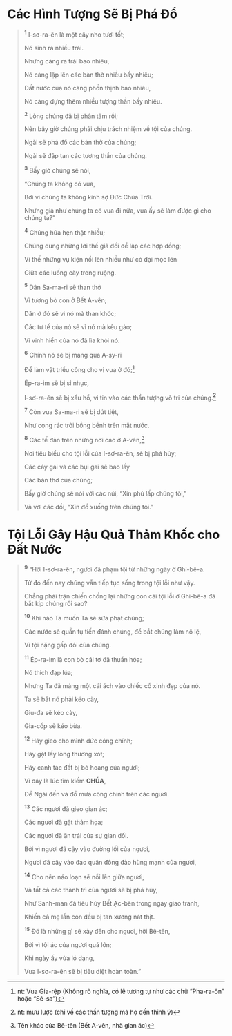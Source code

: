 # Các Hình Tượng Sẽ Bị Phá Đổ

> <sup><b>1</b></sup> I-sơ-ra-ên là một cây nho tươi tốt;
>
> Nó sinh ra nhiều trái.
>
> Nhưng càng ra trái bao nhiêu,
>
> Nó càng lập lên các bàn thờ nhiều bấy nhiêu;
>
> Đất nước của nó càng phồn thịnh bao nhiêu,
>
> Nó càng dựng thêm nhiều tượng thần bấy nhiêu.
>
> <sup><b>2</b></sup> Lòng chúng đã bị phân tâm rồi;
>
> Nên bây giờ chúng phải chịu trách nhiệm về tội của chúng.
>
> Ngài sẽ phá đổ các bàn thờ của chúng;
>
> Ngài sẽ đập tan các tượng thần của chúng.
>
> <sup><b>3</b></sup> Bấy giờ chúng sẽ nói,
>
> “Chúng ta không có vua,
>
> Bởi vì chúng ta không kính sợ Đức Chúa Trời.
>
> Nhưng giả như chúng ta có vua đi nữa, vua ấy sẽ làm được gì cho chúng ta?”
>
> <sup><b>4</b></sup> Chúng hứa hẹn thật nhiều;
>
> Chúng dùng những lời thề giả dối để lập các hợp đồng;
>
> Vì thế những vụ kiện nổi lên nhiều như cỏ dại mọc lên
>
> Giữa các luống cày trong ruộng.
>
> <sup><b>5</b></sup> Dân Sa-ma-ri sẽ than thở
>
> Vì tượng bò con ở Bết A-vên;
>
> Dân ở đó sẽ vì nó mà than khóc;
>
> Các tư tế của nó sẽ vì nó mà kêu gào;
>
> Vì vinh hiển của nó đã lìa khỏi nó.
>
> <sup><b>6</b></sup> Chính nó sẽ bị mang qua A-sy-ri
>
> Để làm vật triều cống cho vị vua ở đó;[^1-001ad066-1424-4158-a115-77b4c9b1e121]
>
> Ép-ra-im sẽ bị sỉ nhục,
>
> I-sơ-ra-ên sẽ bị xấu hổ, vì tin vào các thần tượng vô tri của chúng.[^2-001ad066-1424-4158-a115-77b4c9b1e121]
>
> <sup><b>7</b></sup> Còn vua Sa-ma-ri sẽ bị dứt tiệt,
>
> Như cọng rác trôi bồng bềnh trên mặt nước.
>
> <sup><b>8</b></sup> Các tế đàn trên những nơi cao ở A-vên,[^3-001ad066-1424-4158-a115-77b4c9b1e121]
>
> Nơi tiêu biểu cho tội lỗi của I-sơ-ra-ên, sẽ bị phá hủy;
>
> Các cây gai và các bụi gai sẽ bao lấy
>
> Các bàn thờ của chúng;
>
> Bấy giờ chúng sẽ nói với các núi, “Xin phủ lấp chúng tôi,”
>
> Và với các đồi, “Xin đổ xuống trên chúng tôi.”

# Tội Lỗi Gây Hậu Quả Thảm Khốc cho Đất Nước

> <sup><b>9</b></sup> “Hỡi I-sơ-ra-ên, ngươi đã phạm tội từ những ngày ở Ghi-bê-a.
>
> Từ đó đến nay chúng vẫn tiếp tục sống trong tội lỗi như vậy.
>
> Chẳng phải trận chiến chống lại những con cái tội lỗi ở Ghi-bê-a đã bắt kịp chúng rồi sao?
>
> <sup><b>10</b></sup> Khi nào Ta muốn Ta sẽ sửa phạt chúng;
>
> Các nước sẽ quần tụ tiến đánh chúng, để bắt chúng làm nô lệ,
>
> Vì tội nặng gấp đôi của chúng.
>
> <sup><b>11</b></sup> Ép-ra-im là con bò cái tơ đã thuần hóa;
>
> Nó thích đạp lúa;
>
> Nhưng Ta đã máng một cái ách vào chiếc cổ xinh đẹp của nó.
>
> Ta sẽ bắt nó phải kéo cày,
>
> Giu-đa sẽ kéo cày,
>
> Gia-cốp sẽ kéo bừa.
>
> <sup><b>12</b></sup> Hãy gieo cho mình đức công chính;
>
> Hãy gặt lấy lòng thương xót;
>
> Hãy canh tác đất bị bỏ hoang của ngươi;
>
> Vì đây là lúc tìm kiếm **CHÚA**,
>
> Để Ngài đến và đổ mưa công chính trên các ngươi.
>
> <sup><b>13</b></sup> Các ngươi đã gieo gian ác;
>
> Các ngươi đã gặt thảm họa;
>
> Các ngươi đã ăn trái của sự gian dối.
>
> Bởi vì ngươi đã cậy vào đường lối của ngươi,
>
> Ngươi đã cậy vào đạo quân đông đảo hùng mạnh của ngươi,
>
> <sup><b>14</b></sup> Cho nên náo loạn sẽ nổi lên giữa ngươi,
>
> Và tất cả các thành trì của ngươi sẽ bị phá hủy,
>
> Như Sanh-man đã tiêu hủy Bết Ạc-bên trong ngày giao tranh,
>
> Khiến cả mẹ lẫn con đều bị tan xương nát thịt.
>
> <sup><b>15</b></sup> Đó là những gì sẽ xảy đến cho ngươi, hỡi Bê-tên,
>
> Bởi vì tội ác của ngươi quá lớn;
>
> Khi ngày ấy vừa ló dạng,
>
> Vua I-sơ-ra-ên sẽ bị tiêu diệt hoàn toàn.”

[^1-001ad066-1424-4158-a115-77b4c9b1e121]: nt: Vua Gia-rệp (Không rõ nghĩa, có lẽ tương tự như các chữ “Pha-ra-ôn” hoặc “Sê-sa”)

[^2-001ad066-1424-4158-a115-77b4c9b1e121]: nt: mưu lược (chỉ về các thần tượng mà họ đến thỉnh ý)

[^3-001ad066-1424-4158-a115-77b4c9b1e121]: Tên khác của Bê-tên (Bết A-vên, nhà gian ác)
